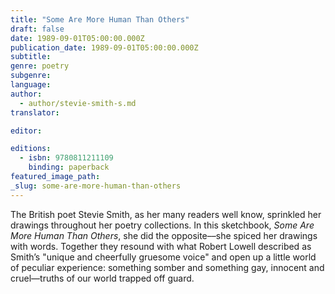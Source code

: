 ```yaml
---
title: "Some Are More Human Than Others"
draft: false
date: 1989-09-01T05:00:00.000Z
publication_date: 1989-09-01T05:00:00.000Z
subtitle:
genre: poetry
subgenre:
language:
author:
  - author/stevie-smith-s.md
translator:

editor:

editions:
  - isbn: 9780811211109
    binding: paperback
featured_image_path:
_slug: some-are-more-human-than-others
---
```


The British poet Stevie Smith, as her many readers well know, sprinkled her drawings throughout her poetry collections. In this sketchbook, _Some Are More Human Than Others_, she did the opposite––she spiced her drawings with words. Together they resound with what Robert Lowell described as Smith’s "unique and cheerfully gruesome voice" and open up a little world of peculiar experience: something somber and something gay, innocent and cruel––truths of our world trapped off guard.


